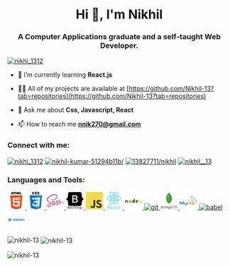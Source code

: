 <h1 align="center">Hi 👋, I'm Nikhil</h1>
<h3 align="center">A Computer Applications graduate and a self-taught Web Developer.</h3>

<p align="left"> <a href="https://twitter.com/nikhi_1312" target="blank"><img src="https://img.shields.io/twitter/follow/nikhi_1312?logo=twitter&style=for-the-badge" alt="nikhi_1312" /></a> </p>

- 🌱 I’m currently learning **React.js**

- 👨‍💻 All of my projects are available at [https://github.com/Nikhil-13?tab=repositories](https://github.com/Nikhil-13?tab=repositories)

- 💬 Ask me about **Css, Javascript, React**

- 📫 How to reach me **nnik270@gmail.com**

<h3 align="left">Connect with me:</h3>
<p align="left">
<a href="https://twitter.com/nikhi_1312" target="blank"><img align="center" src="https://raw.githubusercontent.com/rahuldkjain/github-profile-readme-generator/master/src/images/icons/Social/twitter.svg" alt="nikhi_1312" height="30" width="40" /></a>
<a href="https://linkedin.com/in/nikhil-kumar-51294b11b/" target="blank"><img align="center" src="https://raw.githubusercontent.com/rahuldkjain/github-profile-readme-generator/master/src/images/icons/Social/linked-in-alt.svg" alt="nikhil-kumar-51294b11b/" height="30" width="40" /></a>
<a href="https://stackoverflow.com/users/13827711/nikhil" target="blank"><img align="center" src="https://raw.githubusercontent.com/rahuldkjain/github-profile-readme-generator/master/src/images/icons/Social/stack-overflow.svg" alt="13827711/nikhil" height="30" width="40" /></a>
<a href="https://www.hackerrank.com/nikhil__13" target="blank"><img align="center" src="https://raw.githubusercontent.com/rahuldkjain/github-profile-readme-generator/master/src/images/icons/Social/hackerrank.svg" alt="nikhil__13" height="30" width="40" /></a>
</p>

<h3 align="left">Languages and Tools:</h3>
<p align="left"> 
  <a href="https://www.w3.org/html/" target="_blank" rel="noreferrer"> 
    <img src="https://raw.githubusercontent.com/devicons/devicon/master/icons/html5/html5-original-wordmark.svg" alt="html5" width="40" height="40"/>
  </a> 
  <a href="https://www.w3schools.com/css/" target="_blank" rel="noreferrer"> 
    <img src="https://raw.githubusercontent.com/devicons/devicon/master/icons/css3/css3-original-wordmark.svg" alt="css3" width="40" height="40"/>
  </a> 
  <a href="https://sass-lang.com" target="_blank" rel="noreferrer"> 
    <img src="https://raw.githubusercontent.com/devicons/devicon/master/icons/sass/sass-original.svg" alt="sass" width="40" height="40"/> 
  </a> 
  <a href="https://getbootstrap.com" target="_blank" rel="noreferrer"> 
    <img src="https://raw.githubusercontent.com/devicons/devicon/master/icons/bootstrap/bootstrap-plain-wordmark.svg" alt="bootstrap" width="40" height="40"/>
  </a> 
  <a href="https://developer.mozilla.org/en-US/docs/Web/JavaScript" target="_blank" rel="noreferrer"> 
    <img src="https://raw.githubusercontent.com/devicons/devicon/master/icons/javascript/javascript-original.svg" alt="javascript" width="40" height="40"/> 
  </a> 
  <a href="https://reactjs.org/" target="_blank" rel="noreferrer"> 
    <img src="https://raw.githubusercontent.com/devicons/devicon/master/icons/react/react-original-wordmark.svg" alt="react" width="40" height="40"/> 
  </a> 
  <a href="https://nodejs.org" target="_blank" rel="noreferrer">
    <img src="https://raw.githubusercontent.com/devicons/devicon/master/icons/nodejs/nodejs-original-wordmark.svg" alt="nodejs" width="40" height="40"/> 
  </a> 
  <a href="https://git-scm.com/" target="_blank" rel="noreferrer"> 
    <img src="https://www.vectorlogo.zone/logos/git-scm/git-scm-icon.svg" alt="git" width="40" height="40"/> 
  </a> 
  <a href="https://www.mongodb.com/" target="_blank" rel="noreferrer">
    <img src="https://raw.githubusercontent.com/devicons/devicon/master/icons/mongodb/mongodb-original-wordmark.svg" alt="mongodb" width="40" height="40"/>
  </a>
  <a href="https://www.mysql.com/" target="_blank" rel="noreferrer"> 
    <img src="https://raw.githubusercontent.com/devicons/devicon/master/icons/mysql/mysql-original-wordmark.svg" alt="mysql" width="40" height="40"/> 
  </a> 
  <a href="https://babeljs.io/" target="_blank" rel="noreferrer"> 
    <img src="https://www.vectorlogo.zone/logos/babeljs/babeljs-icon.svg" alt="babel" width="40" height="40"/> 
  </a> 
  <a href="https://webpack.js.org" target="_blank" rel="noreferrer">
    <img src="https://raw.githubusercontent.com/devicons/devicon/d00d0969292a6569d45b06d3f350f463a0107b0d/icons/webpack/webpack-original-wordmark.svg" alt="webpack" width="40" height="40"/>
  </a> </p>
  
<p><img align="left" src="https://github-readme-stats.vercel.app/api/top-langs?username=nikhil-13&show_icons=true&theme=synthwave&locale=en&layout=compact" alt="nikhil-13" /></p>

<p>&nbsp;<img align="center" src="https://github-readme-stats.vercel.app/api?username=nikhil-13&show_icons=true&theme=synthwave&locale=en" alt="nikhil-13" /></p>

<p><img align="center" src="https://github-readme-streak-stats.herokuapp.com/?user=nikhil-13&theme=dark" alt="nikhil-13" /></p>


